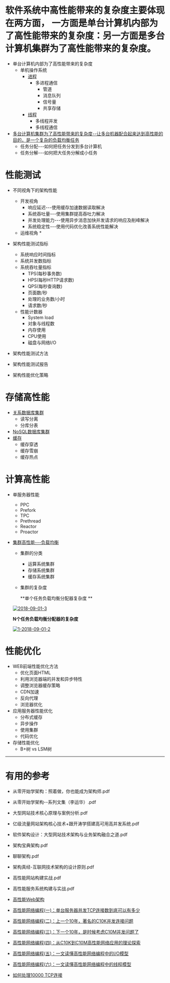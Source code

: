 # 软件系统中高性能带来的复杂度主要体现在两方面， 一方面是单台计算机内部为了高性能带来的复杂度：另一方面是多台计算机集群为了高性能带来的复杂度。
  * 单台计算机内部为了高性能带来的复杂度
    * 单机操作系统
      * [进程](https://github.com/stevenli91748/JAVA-Architecture/tree/master/Java%20Advanced/Mutilthreading)
        * 多进程通信
          * 管道
          * 消息队列
          * 信号量
          * 共享存储
      * [线程](https://github.com/stevenli91748/JAVA-Architecture/tree/master/Java%20Advanced/Mutilthreading)
        * 多线程并发
        * 多线程通信
  * [多台计算机集群为了高性能带来的复杂度--让多台机器配合起来达到高性能的目的，是一个复杂的负载均衡任务](https://github.com/stevenli91748/System-Design/blob/master/Load%20%20Balance/README.md)
    * 任务分配---如何把任务分发到多台计算机
    * 任务分解---如何把大任务分解成小任务
    

# 性能测试
  * 不同视角下的架构性能
    * 开发视角
      * 响应延迟---使用缓存加速数据读取解决
      * 系统吞吐量---使用集群提高吞吐力解决
      * 并发处理能力---使用异步消息加快并发请求的响应及削峰解决
      * 系统稳定性---使用代码优化改善系统性能解决
    * 运维视角
      * 
  
  * 架构性能测试指标
    * 系统响应时间指标
    * 系统并发数指标
    * 系统吞吐量指标
      * TPS(每秒事务数)
      * HPS(每秒HTTP请求数)
      * QPS(每秒查询数)
      * 页面数/秒
      * 处理的业务数/小时
      * 请求数/秒
    * 性能计数器
      * System load
      * 对象与线程数
      * 内存使用
      * CPU使用
      * 磁盘与网络I/O
    
  * 架构性能测试方法
  * 架构性能测试报告
  * 架构性能优化策略

# 存储高性能
  * [关系数据库集群](https://github.com/stevenli91748/System-Design/blob/master/High%20performance%20architecture/关系数据库集群.md)
    * 读写分离
    * 分库分表
  * [NoSQL数据库集群](https://github.com/stevenli91748/System-Design/blob/master/High%20performance%20architecture/NoSQL数据库集群.md)
  * [缓存]()
    * 缓存穿透
    * 缓存雪崩
    * 缓存热点

# 计算高性能
  * 单服务器性能
    * PPC
    * Prefork
    * TPC
    * Prethread
    * Reactor
    * Proactor
    
  * [集群高性能---负载均衡](https://github.com/stevenli91748/System-Design/blob/master/Load%20%20Balance/README.md)
  
    * 集群的分类
      * 运算系统集群
      * 存储系统集群
      * 缓存系统集群

    * 集群的复杂度

      **单个任务负载均衡分配器复杂度     **

     <a href="https://ibb.co/F0cP8VQ"><img src="https://i.ibb.co/nn4WQCX/2018-09-01-3.png" alt="2018-09-01-3" border="0"></a>


      **N个任务负载均衡分配器的复杂度**

      <a href="https://ibb.co/VSsDXpY"><img src="https://i.ibb.co/Z80Ky1z/1-2018-09-01-2.png" alt="1-2018-09-01-2" border="0"></a>
   
       

# 性能优化
  * WEB前端性能优化方法
    * 优化页面HTML
    * 利用浏览器端的并发和异步特性
    * 调整浏览器缓存策略
    * CDN加速
    * 反向代理
    * 浏览器优化
  * 应用服务器性能优化
    * 分布式缓存
    * 异步操作
    * 使用集群
    * 代码优化
  * 存储性能优化
    * B+树 vs LSM树

---


# 有用的参考

* 从零开始学架构：照着做，你也能成为架构师.pdf
* 从零开始学架构--系列文集（李运华）.pdf
* 大型网站技术核心原理与案例分析.pdf
* 亿级流量网站架构核心技术+跟开涛学搭建高可用高并发系统.pdf
* 软件架构设计：大型网站技术架构与业务架构融合之道.pdf
* 架构宝典架构.pdf
* 聊聊架构.pdf
* 架构真经-互联网技术架构的设计原则.pdf
* 高性能网站构建实战.pdf
* 高性能服务系统构建与实战.pdf



* [高性能Web架构](https://blog.csdn.net/rdhj5566/article/details/54906005)

* [高性能网络编程(一)：单台服务器并发TCP连接数到底可以有多少](http://www.52im.net/thread-561-1-1.html)
* [高性能网络编程(二)：上一个10年，著名的C10K并发连接问题](http://www.52im.net/thread-566-1-1.html)
* [高性能网络编程(三)：下一个10年，是时候考虑C10M并发问题了](http://www.52im.net/thread-568-1-1.html)
* [高性能网络编程(四)：从C10K到C10M高性能网络应用的理论探索](http://www.52im.net/thread-578-1-1.html)
* [高性能网络编程(五)：一文读懂高性能网络编程中的I/O模型](http://www.52im.net/thread-1935-1-1.html)
* [高性能网络编程(六)：一文读懂高性能网络编程中的线程模型](http://www.52im.net/thread-1939-1-1.html)

* [如何处理10000 TCP连接 ](https://www.oschina.net/translate/c10k)
